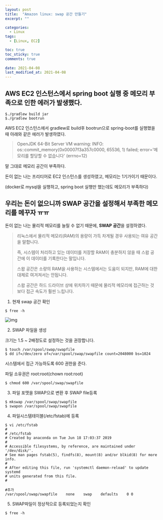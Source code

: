 ```yaml
---
layout: post
title:  "Amazon linux: swap 공간 만들기"
excerpt: ""

categories:
  - Linux
tags:
  - [Linux, EC2]

toc: true
toc_sticky: true
comments: true
 
date: 2021-04-08
last_modified_at: 2021-04-08
---
```

## AWS EC2 인스턴스에서 spring boot 실행 중 메모리 부족으로 인한 에러가 발생했다.

```
$./gradlew build jar
$./gradlew bootrun
```

AWS EC2 인스턴스에서 gradlew로 build후 bootrun으로 spring-boot를 실행했을 때 아래와 같은 에러가 발생하였다.

> OpenJDK 64-Bit Server VM warning: INFO: os::commit_memory(0x00007f3a357c0000, 65536, 1) failed; error='메모리를 할당할 수 없습니다' (errno=12)

말 그대로 메모리 공간이 부족하다.

돈이 없는 나는 프리티어로 EC2 인스턴스를 생성하였고, 메모리는 1기가이기 때문이다.

(docker로 mysql을 실행하고, spring boot 실행만 했는데도 메모리가 부족하다)



## 우리는 돈이 없으니까 SWAP 공간을 설정해서 부족한 메모리를 메꾸자 ㅠㅠ

돈이 없는 나는 물리적 메모리를 늘릴 수 없기 때문에, **SWAP 공간**을 설정하였다.

> 리눅스에서 물리적 메모리(RAM)의 용량이 가득 차게될 경우 사용되는 여유 공간을 말합니다.
>
> 즉, 시스템이 처리하고 있는 데이터를 저장할 RAM이 충분하지 않을 때 스왑 공간에 이 데이터를 기록한다는 말입니다. 
>
> 스왑 공간은 소량의 RAM을 사용하는 시스템에서는 도움이 되지만, RAM에 대한 대체로 여겨져서는 안됩니다. 
>
> 스왑 공간은 하드 드라이브 상에 위치하기 때문에 물리적 메모리에 접근하는 것보다 접근 속도가 훨씬 느립니다.

1. 현재 swap 공간 확인

```Console
$ free -h
```

![img](https://bhsbhs235.github.io/img/posts/jenkins/jenkins23.JPG)

2. SWAP 파일을 생성

크기는 1.5 ~ 2배정도로 설정하는 것을 권장합니다.

```Console
$ touch /var/spool/swap/swapfile 
$ dd if=/dev/zero of=/var/spool/swap/swapfile count=2048000 bs=1024
```

시스템에서 접근 가능하도록 600 권한을 준다. 

파일 소유권은 root:root(chown root:root)

```Shell
$ chmod 600 /var/spool/swap/swapfile
```

3. 파일 포맷을 SWAP으로 변환 후 SWAP file등록

```Console
$ mkswap /var/spool/swap/swapfile
$ swapon /var/spool/swap/swapfile
```

4. 파일시스템테이블(/etc/fstab)에 등록

```Console
$ vi /etc/fstab
#
# /etc/fstab
# Created by anaconda on Tue Jun 18 17:03:37 2019
#
# Accessible filesystems, by reference, are maintained under '/dev/disk/'.
# See man pages fstab(5), findfs(8), mount(8) and/or blkid(8) for more info.
#
# After editing this file, run 'systemctl daemon-reload' to update systemd
# units generated from this file.
#

#추가
/var/spool/swap/swapfile    none    swap    defaults    0 0
```

5. SWAP파일이 정상적으로 등록되었는지 확인

```Console
$ free -h
```

